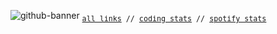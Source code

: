 ![github-banner](https://user-images.githubusercontent.com/68690233/185923682-56ff6011-3c12-4c1e-ad26-be376e87532c.jpg)
<sub><samp><a href="https://hi.asrvd.me">all links</a> // <a href="https://wakatime.com/@asheeshh">coding stats</a> // <a href="https://www.last.fm/user/asheeshh">spotify stats</samp></sub>